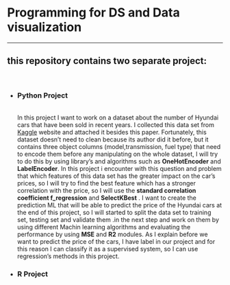 <h1><strong>Programming for DS and Data visualization</strong></h1>
<hr>
<h2>this repository contains two separate project:</h2><br>
<ul>
  <li><h3>Python Project</h3><br><a>In this project I want to work on a dataset about the number of Hyundai cars that have been sold in recent years. I collected this data set from <a href="kaggle.com">Kaggle</a> website and attached it besides this paper. Fortunately, this dataset doesn’t need to clean because its author did it before, but it contains three object columns (model,transmission, fuel type) that need to encode them before any manipulating on the whole dataset, I will try to do this by using library’s and algorithms such as <strong>OneHotEncoder</strong> and <strong>LabelEncoder</strong>.
In this project i encounter with this question and problem that which features of this data set has the greater impact on the car’s prices, so I will try to find the best feature which has a stronger correlation with the price, so I will use the <strong>standard correlation coefficient f_regression</strong> and <strong>SelectKBest</strong> .
I want to create the prediction ML that will be able to predict the price of the Hyundai cars at the end of this project, so I will started to split the data set to training set, testing set and validate them .in the next step and work on them by using different Machin learning algorithms and evaluating the performance by using <strong>MSE</strong> and <strong>R2</strong> modules.
As I explain before we want to predict the price of the cars, I have label in our project and for this reason I can classify it as a supervised system, so I can use regression’s methods in this project.<a></li>
  <li><h3>R Project</h3></li>
  
</ul>
